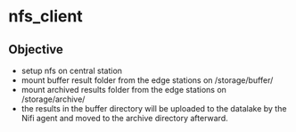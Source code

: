 # nfs_client

## Objective

- setup nfs on central station
- mount buffer result folder from the edge stations on /storage/buffer/<name of edge station> 
- mount archived results folder from the edge stations on /storage/archive/<name of edge station> 
- the results in the buffer directory will be uploaded to the datalake by the Nifi agent and moved to the archive directory afterward.
